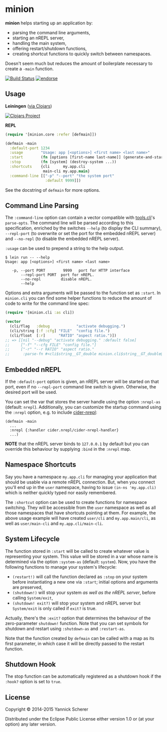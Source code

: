 # minion

__minion__ helps starting up an application by:

- parsing the command line arguments,
- starting an nREPL server,
- handling the main system,
- offering restart/shutdown functions,
- creating shortcut functions to quickly switch between namespaces.

Doesn't seem much but reduces the amount of boilerplate necessary to create a `-main` function.

[![Build Status](https://travis-ci.org/xsc/minion.svg?branch=master)](https://travis-ci.org/xsc/minion)
[![endorse](https://api.coderwall.com/xsc/endorsecount.png)](https://coderwall.com/xsc)

## Usage

__Leiningen__ ([via Clojars](https://clojars.org/minion))

[![Clojars Project](http://clojars.org/minion/latest-version.svg)](http://clojars.org/minion)

__REPL__

```clojure
(require '[minion.core :refer [defmain]])

(defmain -main
  :default-port 1234
  :usage        "Usage: app [<options>] <first name> <last name>"
  :start        (fn [options [first-name last-name]] (generate-and-start-system ...))
  :stop         (fn [system] (destroy-system ...))
  :shortcuts    {cli      my.app.cli
                 main-cli my.app.main}
  :command-line [["-p" "--port" "the system port"
                  :default 9999]])
```

See the docstring of `defmain` for more options.

## Command Line Parsing

The `:command-line` option can contain a vector compatible with
[tools.cli](https://github.com/clojure/tools.cli)'s `parse-opts`. The command
line will be parsed according to this specification, enriched by the switches
`--help` (to display the CLI summary), `--repl-port` (to overwrite or set the
port for the embedded nREPL server) and `--no-repl` (to disable the embedded
nREPL server).

`:usage` can be used to prepend a string to the help output.

```
$ lein run -- --help
Usage: app [<options>] <first name> <last name>

   -p, --port PORT        9999   port for HTTP interface
       --repl-port PORT  port for nREPL.
       --no-repl         disable nREPL.
       --help

```

Options and extra arguments will be passed to the function set as `:start`. In
`minion.cli` you can find some helper functions to reduce the amount of code to
write for the command line spec:

```clojure
(require '[minion.cli :as cli])

(vector
  (cli/flag   :debug            "activate debugging.")
  (cli/string [:f :cfg] "FILE"  "config file.")
  (cli/float  [:r]      "RATIO" "aspect ratio.")])
;; => [[nil "--debug" "activate debugging." :default false]
;;     ["-f" "--cfg FILE" "config file."]
;;     ["-r" "--r RATIO" "aspect ratio."
;;      :parse-fn #<cli$string__GT_double minion.cli$string__GT_double@58bca166>]]
```

## Embedded nREPL

If the `:default-port` option is given, an nREPL server will be started on that
port, even if no `--repl-port` command line switch is given. Otherwise, the
desired port will be used.

You can set the var that stores the server handle using the option `:nrepl-as`
(default: `nrepl`). Additionally, you can customize the startup command using
the `:nrepl` option, e.g. to include
[cider-nrepl](https://github.com/clojure-emacs/cider-nrepl):

```
(defmain -main
  ...
  :nrepl {:handler cider.nrepl/cider-nrepl-handler}
  ...)
```

__NOTE__ that the nREPL server binds to `127.0.0.1` by default but you can
override this behaviour by supplying `:bind` in the `:nrepl` map.

## Namespace Shortcuts

Say you have a namespace `my.app.cli` for managing your application that should
be usable via a remote nREPL connection. But, when you connect you'll end up in
the `user` namespace, having to issue `(in-ns 'my.app.cli)` which is neither
quickly typed nor easily remembered.

The `:shortcut` option can be used to create functions for namespace switching.
They will be accessible from the `user` namespace as well as all those
namespaces that have shortcuts pointing at them. For example, the above usage
example will have created `user/cli` and `my.app.main/cli`, as well as
`user/main-cli` and `my.app.cli/main-cli`.

## System Lifecycle

The function stored in `:start` will be called to create whatever value is
representing your system. This value will be stored in a var whose name is
determined via the option `:system-as` (default: `system`). Now, you have the
following functions to manage your system's lifecycle:

- `(restart!)` will call the function declared as `:stop` on your system before
  instantiating a new one via `:start`; initial options and arguments are
preserved,
- `(shutdown!)` will stop your system _as well as the nREPL server_, before
  calling `System/exit`,
- `(shutdown! exit?)` will stop your system and nREPL server but `System/exit`
  is only called if `exit?` is true.

Actually, there's the `:exit?` option that determines the behaviour of the
zero-parameter `shutdown!` function.  Note that you can set symbols for shutdown
and restart using `:shutdown-as` and `:restart-as`.

Note that the function created by `defmain` can be called with a map as its
first parameter, in which case it will be directly passed to the restart
function.

## Shutdown Hook

The stop function can be automatically registered as a shutdown hook if the
`:hook?` option is set to `true`.

## License

Copyright &copy; 2014-2015 Yannick Scherer

Distributed under the Eclipse Public License either version 1.0 or (at
your option) any later version.
